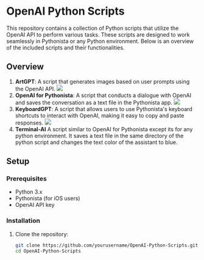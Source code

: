 # OpenAI Python Scripts

This repository contains a collection of Python scripts that utilize the OpenAI API to perform various tasks. These scripts are designed to work seamlessly in Pythonista or any Python environment. Below is an overview of the included scripts and their functionalities.

## Overview

1. **ArtGPT**: A script that generates images based on user prompts using the OpenAI API.
![](./ArtGPT.GIF)
2. **OpenAI for Pythonista**: A script that conducts a dialogue with OpenAI and saves the conversation as a text file in the Pythonista app.
![](./OpenAI%20for%20Pythonista.GIF)
3. **KeyboardGPT**: A script that allows users to use Pythonista's keyboard shortcuts to interact with OpenAI, making it easy to copy and paste responses.
![](./KeyboardGPT.GIF)
4. **Terminal-AI** A script similar to OpenAI for Pythonista except its for any python environment. It saves a text file in the same directory of the python script and changes the text color of the assistant to blue.

## Setup

### Prerequisites

- Python 3.x
- Pythonista (for iOS users)
- OpenAI API key

### Installation

1. Clone the repository:
   ```sh
   git clone https://github.com/yourusername/OpenAI-Python-Scripts.git
   cd OpenAI-Python-Scripts
